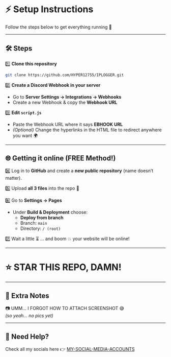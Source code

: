 # ⚡ Setup Instructions  

Follow the steps below to get everything running 🚀  

---

## 🛠️ Steps  

1️⃣ **Clone this repository**  
```bash
git clone https://github.com/HYPER12755/IPLOGGER.git
```

2️⃣ **Create a Discord Webhook in your server**  
   - Go to **Server Settings → Integrations → Webhooks**  
   - Create a new Webhook & copy the **Webhook URL**  

3️⃣ **Edit `script.js`**  
   - Paste the Webhook URL where it says **EBHOOK URL**  
   - *(Optional)* Change the hyperlinks in the HTML file to redirect anywhere you want 🌍  

---

## 🌐 Getting it online (FREE Method!)  

4️⃣ Log in to **GitHub** and create a **new public repository** (name doesn’t matter).  

5️⃣ Upload **all 3 files** into the repo 📂  

6️⃣ Go to **Settings → Pages**  
   - Under **Build & Deployment** choose:  
     - **Deploy from branch**  
     - Branch: `main`  
     - Directory: `/ (root)`  

7️⃣ Wait a little ⏳ … and boom 💥 your website will be online!  

---

# ⭐ STAR THIS REPO, DAMN!  

---

## 🤔 Extra Notes  

📷 UMM… I FORGOT HOW TO ATTACH SCREENSHOT 😅  
*(so yeah… no pics yet)*  

---

## 🔗 Need Help?  

Check all my socials here 👉 [MY-SOCIAL-MEDIA-ACCOUNTS](https://hyper12755.github.io/MY-SOCIAL-MEDIA-ACCOUNTS/)
